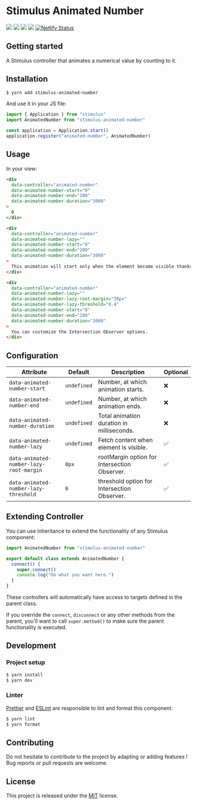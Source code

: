 # Stimulus Animated Number

[![](https://img.shields.io/npm/dt/stimulus-animated-number.svg)](https://www.npmjs.com/package/stimulus-animated-number)
[![](https://img.shields.io/npm/v/stimulus-animated-number.svg)](https://www.npmjs.com/package/stimulus-animated-number)
[![](https://github.com/stimulus-components/stimulus-animated-number/workflows/Lint/badge.svg)](https://github.com/stimulus-components/stimulus-animated-number)
[![](https://img.shields.io/github/license/stimulus-components/stimulus-animated-number.svg)](https://github.com/stimulus-components/stimulus-animated-number)
[![Netlify Status](https://api.netlify.com/api/v1/badges/bc3d072f-f5ce-4bda-b8a7-a7f362f626db/deploy-status)](https://stimulus-animated-number.netlify.com)

## Getting started

A Stimulus controller that animates a numerical value by counting to it.

## Installation

```bash
$ yarn add stimulus-animated-number
```

And use it in your JS file:
```js
import { Application } from "stimulus"
import AnimatedNumber from "stimulus-animated-number"

const application = Application.start()
application.register("animated-number", AnimatedNumber)
```

## Usage

In your view:
```html
<div
  data-controller="animated-number"
  data-animated-number-start="0"
  data-animated-number-end="200"
  data-animated-number-duration="3000"
>
  0
</div>

<div
  data-controller="animated-number"
  data-animated-number-lazy=""
  data-animated-number-start="0"
  data-animated-number-end="200"
  data-animated-number-duration="3000"
>
  This animation will start only when the element become visible thanks to Intersection Observers.
</div>

<div
  data-controller="animated-number"
  data-animated-number-lazy=""
  data-animated-number-lazy-root-margin="30px"
  data-animated-number-lazy-threshold="0.4"
  data-animated-number-start="0"
  data-animated-number-end="200"
  data-animated-number-duration="3000"
>
  You can customize the Intersection Observer options.
</div>
```

## Configuration

| Attribute | Default | Description | Optional |
| --------- | ------- | ----------- | -------- |
| `data-animated-number-start` | `undefined` | Number, at which animation starts. | ❌ |
| `data-animated-number-end` | `undefined` | Number, at which animation ends. | ❌ |
| `data-animated-number-duration` | `undefined` | Total animation duration in milliseconds. | ❌ |
| `data-animated-number-lazy` | `undefined` | Fetch content when element is visible. | ✅ |
| `data-animated-number-lazy-root-margin` | `0px` | rootMargin option for Intersection Observer. | ✅ |
| `data-animated-number-lazy-threshold` | `0` | threshold option for Intersection Observer. | ✅ |

## Extending Controller

You can use inheritance to extend the functionality of any Stimulus component:

```js
import AnimatedNumber from "stimulus-animated-number"

export default class extends AnimatedNumber {
  connect() {
    super.connect()
    console.log("Do what you want here.")
  }
}
```

These controllers will automatically have access to targets defined in the parent class.

If you override the `connect`, `disconnect` or any other methods from the parent, you'll want to call `super.method()` to make sure the parent functionality is executed.

## Development

### Project setup
```bash
$ yarn install
$ yarn dev
```

### Linter
[Prettier](https://prettier.io/) and [ESLint](https://eslint.org/) are responsible to lint and format this component:
```bash
$ yarn lint
$ yarn format
```

## Contributing

Do not hesitate to contribute to the project by adapting or adding features ! Bug reports or pull requests are welcome.

## License

This project is released under the [MIT](http://opensource.org/licenses/MIT) license.
